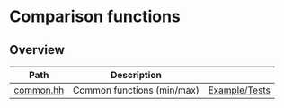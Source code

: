 # Comparison functions

## Overview

| Path                   | Description                |                                 |
| ---------------------- | -------------------------- | ------------------------------- |
| [common.hh](common.hh) | Common functions (min/max) | [Example/Tests](common.test.cc) |
